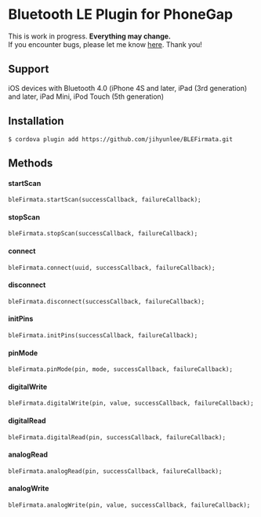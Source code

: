 Bluetooth LE Plugin for PhoneGap
=============

This is work in progress. **Everything may change.**<br/>
If you encounter bugs, please let me know <a href="https://github.com/jihyunlee/BLEFirmata/issues">here</a>. Thank you!


## Support
iOS devices with Bluetooth 4.0 (iPhone 4S and later, iPad (3rd generation) and later, iPad Mini, iPod Touch (5th generation)

## Installation
    $ cordova plugin add https://github.com/jihyunlee/BLEFirmata.git

## Methods
#### startScan
    bleFirmata.startScan(successCallback, failureCallback);
#### stopScan
    bleFirmata.stopScan(successCallback, failureCallback);
#### connect
    bleFirmata.connect(uuid, successCallback, failureCallback);
#### disconnect
    bleFirmata.disconnect(successCallback, failureCallback);
#### initPins
    bleFirmata.initPins(successCallback, failureCallback);
#### pinMode
    bleFirmata.pinMode(pin, mode, successCallback, failureCallback);
#### digitalWrite
    bleFirmata.digitalWrite(pin, value, successCallback, failureCallback);
#### digitalRead
    bleFirmata.digitalRead(pin, successCallback, failureCallback);
#### analogRead
    bleFirmata.analogRead(pin, successCallback, failureCallback);
#### analogWrite
    bleFirmata.analogWrite(pin, value, successCallback, failureCallback);
